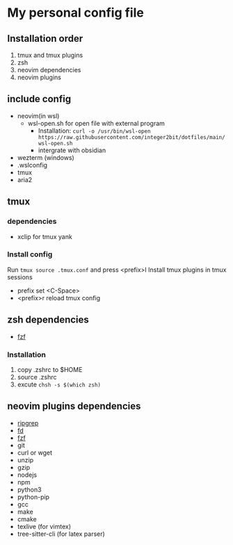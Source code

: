 # My personal config file

## Installation order

1. tmux and tmux plugins
2. zsh
3. neovim dependencies
4. neovim plugins

## include config

- neovim(in wsl)
  - wsl-open.sh for open file with external program
    - Installation: `curl -o /usr/bin/wsl-open https://raw.githubusercontent.com/integer2bit/dotfiles/main/wsl-open.sh`
    - intergrate with obsidian
- wezterm (windows)
- .wslconfig
- tmux
- aria2

## tmux

### dependencies

- xclip for tmux yank

### Install config

Run `tmux source .tmux.conf` and press \<prefix\>I Install tmux plugins in tmux sessions

- prefix set \<C-Space\>
- \<prefix\>r reload tmux config

## zsh dependencies

- [fzf](https://github.com/junegunn/fzf)

### Installation

1. copy .zshrc to $HOME
2. source .zshrc
3. excute `chsh -s $(which zsh)`

## neovim plugins dependencies

- [ripgrep](https://github.com/BurntSushi/ripgrep)
- [fd](https://github.com/sharkdp/fd)
- [fzf](https://github.com/junegunn/fzf)
- git
- curl or wget
- unzip
- gzip
- nodejs
- npm
- python3
- python-pip
- gcc
- make
- cmake
- texlive (for vimtex)
- tree-sitter-cli (for latex parser)
